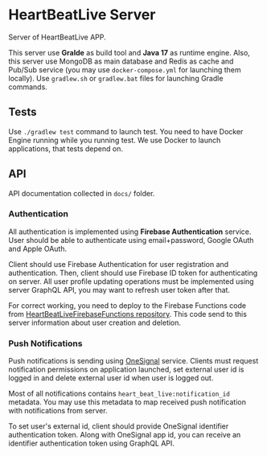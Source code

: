 # HeartBeatLive Server
Server of HeartBeatLive APP.

This server use **Gralde** as build tool and **Java 17** as runtime engine.
Also, this server use MongoDB as main database and Redis as cache and Pub/Sub service (you may use `docker-compose.yml` for launching them locally).
Use `gradlew.sh` or `gradlew.bat` files for launching Gradle commands.

## Tests
Use `./gradlew test` command to launch test.
You need to have Docker Engine running while you running test.
We use Docker to launch applications, that tests depend on.

## API
API documentation collected in `docs/` folder.

### Authentication
All authentication is implemented using **Firebase Authentication** service.
User should be able to authenticate using email+password, Google OAuth and Apple OAuth.

Client should use Firebase Authentication for user registration and authentication.
Then, client should use Firebase ID token for authenticating on server.
All user profile updating operations must be implemented using server GraphQL API, you may want to refresh user token after that.

For correct working, you need to deploy to the Firebase Functions code from [HeartBeatLiveFirebaseFunctions repository](https://github.com/HeartBeatLive/HeartBeatLiveFirebaseFunctions).
This code send to this server information about user creation and deletion.

### Push Notifications
Push notifications is sending using [OneSignal](https://onesignal.com) service.
Clients must request notification permissions on application launched, set external user id is logged in and delete external user id when user is logged out.

Most of all notifications contains `heart_beat_live:notification_id` metadata.
You may use this metadata to map received push notification with notifications from server.

To set user's external id, client should provide OneSignal identifier authentication token.
Along with OneSignal app id, you can receive an identifier authentication token using GraphQL API.